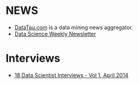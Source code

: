 # NEWS 
* [DataTau.com](http://www.datatau.com/) is a data mining news aggregator.
* [Data Science Weekly Newsletter](http://www.datascienceweekly.org/newsletters)


# Interviews
* [18 Data Scientist Interviews - Vol 1, April 2014](http://www.datascienceweekly.org/blog/18-data-scientist-interviews-volume-1-april-2014)
